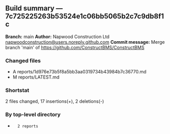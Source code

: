 ## Build summary — 7c725225263b53524e1c06bb5065b2c7c9db8f1c

**Branch:** main
**Author:** Napwood Construction Ltd <napwoodconstruction@users.noreply.github.com>
**Commit message:** Merge branch 'main' of https://github.com/ConstructBMS/ConstructBMS

### Changed files
 - A	reports/1d976e73b5f8a5bb3aa0319734b43984b7c36770.md
 - M	reports/LATEST.md

### Shortstat
 2 files changed, 17 insertions(+), 2 deletions(-)

### By top-level directory
 -       2 reports
